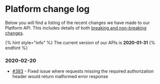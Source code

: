 # Platform change log

Below you will find a listing of the recent changes we have made to our Platform API. This includes details of both [breaking and non-breaking changes](../api/api-documentation.md#breaking-changes). 

{% hint style="info" %}
The current version of our APIs is **2020-01-31**
{% endhint %}

### 2020-02-20

* [\#383](https://github.com/reapit/foundations/issues/383) - Fixed issue where requests missing the required authorization header would return malformed error response



